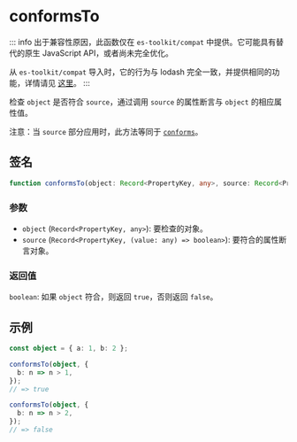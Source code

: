 # conformsTo

::: info
出于兼容性原因，此函数仅在 `es-toolkit/compat` 中提供。它可能具有替代的原生 JavaScript API，或者尚未完全优化。

从 `es-toolkit/compat` 导入时，它的行为与 lodash 完全一致，并提供相同的功能，详情请见 [这里](../../../compatibility.md)。
:::

检查 `object` 是否符合 `source`，通过调用 `source` 的属性断言与 `object` 的相应属性值。

注意：当 `source` 部分应用时，此方法等同于 [`conforms`](./conforms.md)。

## 签名

```typescript
function conformsTo(object: Record<PropertyKey, any>, source: Record<PropertyKey, (value: any) => boolean>): boolean;
```

### 参数

- `object` (`Record<PropertyKey, any>`): 要检查的对象。
- `source` (`Record<PropertyKey, (value: any) => boolean>`): 要符合的属性断言对象。

### 返回值

`boolean`: 如果 `object` 符合，则返回 `true`，否则返回 `false`。

## 示例

```typescript
const object = { a: 1, b: 2 };

conformsTo(object, {
  b: n => n > 1,
});
// => true

conformsTo(object, {
  b: n => n > 2,
});
// => false
```
